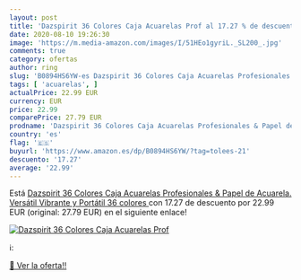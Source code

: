 ```yaml
---
layout: post
title: 'Dazspirit 36 Colores Caja Acuarelas Prof al 17.27 % de descuento'
date: 2020-08-10 19:26:30
image: 'https://m.media-amazon.com/images/I/51HEo1gyriL._SL200_.jpg'
comments: true
category: ofertas
author: ring
slug: 'B0894HS6YW-es Dazspirit 36 Colores Caja Acuarelas Profesionales & Papel...'
tags: [ 'acuarelas', ]
actualPrice: 22.99 EUR
currency: EUR
price: 22.99
comparePrice: 27.79 EUR
prodname: 'Dazspirit 36 Colores Caja Acuarelas Profesionales & Papel de Acuarela. Versátil  Vibrante y Portátil  36 colores '
country: 'es'
flag: '🇪🇸'
buyurl: 'https://www.amazon.es/dp/B0894HS6YW/?tag=tolees-21'
descuento: '17.27'
average: '22.99'
---
```


Está [Dazspirit 36 Colores Caja Acuarelas Profesionales & Papel de Acuarela. Versátil  Vibrante y Portátil  36 colores ](https://www.amazon.es/dp/B0894HS6YW/?tag=tolees-21) con 17.27 de descuento por 22.99 EUR (original: 27.79 EUR) en el siguiente enlace!

[![Dazspirit 36 Colores Caja Acuarelas Prof](https://m.media-amazon.com/images/I/51HEo1gyriL._SL200_.jpg)](https://www.amazon.es/dp/B0894HS6YW/?tag=tolees-21)

ℹ️:


[🛒 Ver la oferta!!](https://www.amazon.es/dp/B0894HS6YW/?tag=tolees-21)
